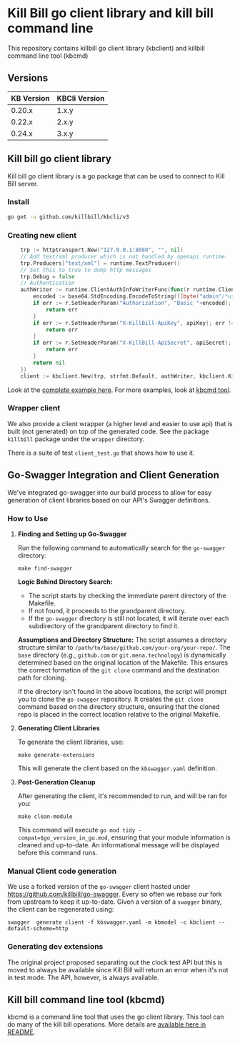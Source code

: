 # Kill Bill go client library and kill bill command line
This repository contains killbill go client library (kbclient)
and killbill command line tool (kbcmd)

## Versions

| KB Version | KBCli Version |
|------------|---------------|
| 0.20.x     | 1.x.y         |
| 0.22.x     | 2.x.y         |
| 0.24.x     | 3.x.y         |



## Kill bill go client library
Kill bill go client library is a go package that can be used to connect to Kill Bill server.

### Install
```bash
go get -u github.com/killbill/kbcli/v3
```

### Creating new client
```go
    trp := httptransport.New("127.0.0.1:8080", "", nil)
    // Add text/xml producer which is not handled by openapi runtime.
    trp.Producers["text/xml"] = runtime.TextProducer()
    // Set this to true to dump http messages
    trp.Debug = false
    // Authentication
    authWriter := runtime.ClientAuthInfoWriterFunc(func(r runtime.ClientRequest, _ strfmt.Registry) error {
        encoded := base64.StdEncoding.EncodeToString([]byte("admin"/*username*/ + ":" + "password" /**password*/))
        if err := r.SetHeaderParam("Authorization", "Basic "+encoded); err != nil {
            return err
        }
        if err := r.SetHeaderParam("X-KillBill-ApiKey", apiKey); err != nil {
            return err
        }
        if err := r.SetHeaderParam("X-KillBill-ApiSecret", apiSecret); err != nil {
            return err
        }
        return nil
    })
    client := kbclient.New(trp, strfmt.Default, authWriter, kbclient.KillbillDefaults{})
```

Look at the [complete example here](examples/listaccounts/main.go).
For more examples, look at [kbcmd tool](kbcmd/README.md).

### Wrapper client

We also provide a client wrapper (a higher level and easier to use api) that is built (not generated) on top of the generated code.
See the package `killbill` package under the `wrapper` directory.

There is a suite of test `client_test.go` that shows how to use it.

## Go-Swagger Integration and Client Generation

We've integrated go-swagger into our build process to allow for easy generation of client libraries based on our API's Swagger definitions.

### How to Use

1. **Finding and Setting up Go-Swagger**

   Run the following command to automatically search for the `go-swagger` directory:
   ```
   make find-swagger
   ```

   **Logic Behind Directory Search:**
   - The script starts by checking the immediate parent directory of the Makefile.
   - If not found, it proceeds to the grandparent directory.
   - If the `go-swagger` directory is still not located, it will iterate over each subdirectory of the grandparent directory to find it.
   
   **Assumptions and Directory Structure:**
   The script assumes a directory structure similar to `/path/to/base/github.com/your-org/your-repo/`. The `base` directory (e.g., `github.com` or `git.mena.technology`) is dynamically determined based on the original location of the Makefile. This ensures the correct formation of the `git clone` command and the destination path for cloning.

   If the directory isn't found in the above locations, the script will prompt you to clone the `go-swagger` repository. It creates the `git clone` command based on the directory structure, ensuring that the cloned repo is placed in the correct location relative to the original Makefile.

2. **Generating Client Libraries**

   To generate the client libraries, use:
   ```
   make generate-extensions
   ```

   This will generate the client based on the `kbswagger.yaml` definition.

3. **Post-Generation Cleanup**

   After generating the client, it's recommended to run, and will be ran for you:
   ```
   make clean-module
   ```
   This command will execute `go mod tidy -compat=$go_version_in_go.mod`, ensuring that your module information is cleaned and up-to-date. An informational message will be displayed before this command runs.

### Manual Client code generation

We use a forked version of the `go-swagger` client hosted under https://github.com/killbill/go-swagger.
Every so often we rebase our fork from upstream to keep it up-to-date. Given a version of a `swagger` binary, the
client can be regenerated using:

`swagger  generate client -f kbswagger.yaml -m kbmodel -c kbclient --default-scheme=http`

### Generating dev extensions
The original project proposed separating out the clock test API but this is moved to always be available since Kill Bill will return an error when it's not in test mode. The API, however, is always available.

## Kill bill command line tool (kbcmd)
kbcmd is a command line tool that uses the go client library. This tool can do many of the
kill bill operations. More details are [available here in README](kbcmd/README.md).